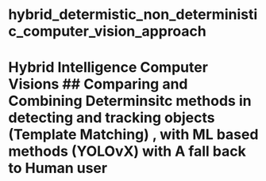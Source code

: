 # hybrid_determistic_non_deterministic_computer_vision_approach
# Hybrid Intelligence Computer Visions ## Comparing and Combining Determinsitc methods in detecting and tracking objects (Template Matching) , with ML based methods (YOLOvX) with A fall back to Human user 
